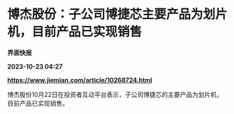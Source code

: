 # 博杰股份：子公司博捷芯主要产品为划片机，目前产品已实现销售
**界面快报**

**2023-10-23 04:27**

**https://www.jiemian.com/article/10268724.html**

博杰股份10月22日在投资者互动平台表示，子公司博捷芯的主要产品为划片机，目前产品已实现销售。